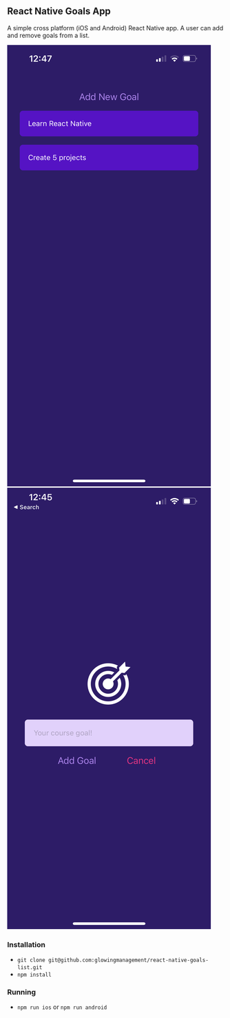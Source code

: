 ## React Native Goals App

A simple cross platform (iOS and Android) React Native app. A user can add and remove goals from a list.

![Home](./assets/images/home-page.PNG)
![Goals](./assets/images/goal-page.PNG)

### Installation

- `git clone git@github.com:glowingmanagement/react-native-goals-list.git`
- `npm install`

### Running

- `npm run ios` or `npm run android`
